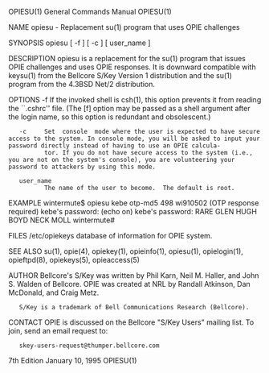 OPIESU(1)                                                                                  General Commands Manual                                                                                  OPIESU(1)



NAME
       opiesu - Replacement su(1) program that uses OPIE challenges

SYNOPSIS
       opiesu [ -f ] [ -c ] [ user_name ]

DESCRIPTION
       opiesu  is  a  replacement  for  the su(1) program that issues OPIE challenges and uses OPIE responses. It is downward compatible with keysu(1) from the Bellcore S/Key Version 1 distribution and the
       su(1) program from the 4.3BSD Net/2 distribution.

OPTIONS
       -f     If the invoked shell is csh(1),  this option prevents it from reading the ``.cshrc'' file.  (The [f] option may be passed as a shell argument after the login name, so this option is redundant
              and obsolescent.)

       -c     Set  console  mode where the user is expected to have secure access to the system. In console mode, you will be asked to input your password directly instead of having to use an OPIE calcula-
              tor. If you do not have secure access to the system (i.e., you are not on the system's console), you are volunteering your password to attackers by using this mode.

       user_name
              The name of the user to become.  The default is root.

EXAMPLE
       wintermute$ opiesu kebe
       otp-md5 498 wi910502
       (OTP response required)
       kebe's password:  (echo on)
       kebe's password: RARE GLEN HUGH BOYD NECK MOLL
       wintermute#

FILES
       /etc/opiekeys database of information for OPIE system.

SEE ALSO
       su(1), opie(4), opiekey(1), opieinfo(1), opiesu(1), opielogin(1), opieftpd(8), opiekeys(5), opieaccess(5)


AUTHOR
       Bellcore's S/Key was written by Phil Karn, Neil M. Haller, and John S. Walden of Bellcore. OPIE was created at NRL by Randall Atkinson, Dan McDonald, and Craig Metz.

       S/Key is a trademark of Bell Communications Research (Bellcore).


CONTACT
       OPIE is discussed on the Bellcore "S/Key Users" mailing list. To join, send an email request to:

       skey-users-request@thumper.bellcore.com



7th Edition                                                                                    January 10, 1995                                                                                     OPIESU(1)
